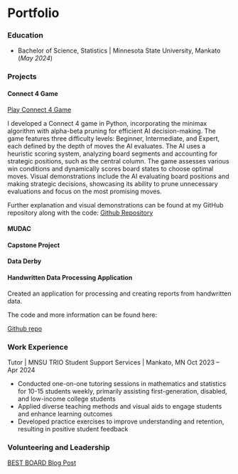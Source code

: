 # Portfolio

### Education
- Bachelor of Science, Statistics | Minnesota State University, Mankato (_May 2024_)
  
### Projects
#### Connect 4 Game
[Play Connect 4 Game](https://jakeh766.github.io/portfolio/assets/Connect4/build/web/index.html)

I developed a Connect 4 game in Python, incorporating the minimax algorithm with alpha-beta pruning for efficient AI decision-making. The game features three difficulty levels: Beginner, Intermediate, and Expert, each defined by the depth of moves the AI evaluates. The AI uses a heuristic scoring system, analyzing board segments and accounting for strategic positions, such as the central column. The game assesses various win conditions and dynamically scores board states to choose optimal moves. Visual demonstrations include the AI evaluating board positions and making strategic decisions, showcasing its ability to prune unnecessary evaluations and focus on the most promising moves.

Further explanation and visual demonstrations can be found at my GitHub repository along with the code: [Github Repository](https://github.com/Jakeh766/Connect4)

#### MUDAC

#### Capstone Project

#### Data Derby

#### Handwritten Data Processing Application
Created an application for processing and creating reports from handwritten data.

The code and more information can be found here:

[Github repo](https://github.com/Jakeh766/pigmaker-program)

### Work Experience
Tutor | MNSU TRIO Student Support Services | Mankato, MN Oct 2023 – Apr 2024
- Conducted one-on-one tutoring sessions in mathematics and statistics for 10-15 students weekly, primarily
assisting first-generation, disabled, and low-income college students
- Applied diverse teaching methods and visual aids to engage students and enhance learning outcomes
- Developed practice exercises to improve understanding and retention, resulting in positive student feedback

### Volunteering and Leadership
[BEST BOARD Blog Post](https://blog.mnsu.edu/csu/best-board-s24-jake-hauser-leads-march-book-drive-as-a-new-maverick-tradition/)
